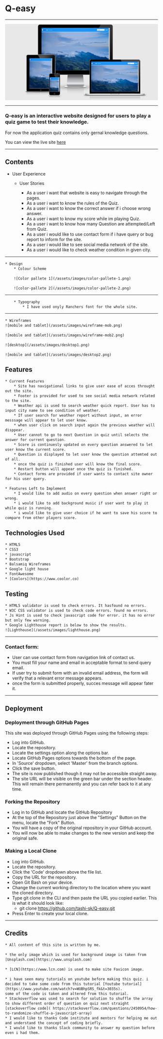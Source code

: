 # Q-easy

---

![mResponsive img](/assets/images/responsive-img.png)

---

### Q-easy is an interactive website designed for users to play a quiz game to test their knowledge.
For now the application quiz contains only gernal knowledge questions.

You can view the live site [here](https://tashi-sk.github.io/Q-easy/) 

---

## Contents

* User Experience
    * User Stories

        * As a user i want that website is easy to navigate through the pages.
        * As a user i want to know the rules of the Quiz.
        * As a user i want to know the correct answer if i choose wrong answer.
        * As a user i want to know my score while im playing Quiz.
        * As a user i want to know how many Question are attempted/Left from Quiz.
        * As a user i would like to use contact form if i have query or bug report to inform for the site.
        * As a user i would like to see social media network of the site.
        * As a user i would like to check weather condition in given city.

---

    * Design
        * Colour Scheme

        ![Color pallete 1](/assets/images/color-pallete-1.png)

        ![color-pallete 2](/assets/images/color-pallete-2.png)

---

        * Typography
            * I have used onyly Ranchers font for the whole site.

---


    * Wireframes
    ![mobile and tablet](/assets/images/wireframe-mob.png)

    ![mobile and tablet](/assets/images/wireframe-mob2.png)

    ![desktop](/assets/images/desktop1.png)

    ![mobile and tablet](/assets/images/desktop2.png)


## Features
    * Current Features
        * Site has navigational links to give user ease of acces throught out the site.
        * Footer is provided for used to see social media network related to the site.
        * Weather api is used to search weather quick report. User has to input city name to see condition of weather.
        * If user search for weather report without input, an error messsage will appear to let user know.
        * when user click on search input again the previous weather will disppear.
        * User cannot to go to next Question in quiz until selects the answer for current question.
        * Score is continuesly updated on every question answered to let user know the current score.
        * Question is displayed to let user know the question attemted out of all.
        * once the quiz is finished user will know the final score.
        * Restart button will appear once the quiz is finished.
        * Contact forms are provided if user wants to contact site owner for his user query.

    * Features Left to Implement
        * I would like to add audio on every question when answer right or wrong.
        * i would like to add background music if user want to play it while quiz is running.
        * i would like to give user choice if he want to save his score to compare from other players score.

## Technologies Used
    * HTML5
    * CSS3
    * javascript
    * Bootstrap
    * Balsamiq Wireframes
    * Google light house
    * FontAwesome
    * [Coolors](https://www.coolor.co)

## Testing
    * HTML5 validator is used to check errors. It hasfound no errors.
    * W3C CSS validator is used to check code errors. found no errors. 
    * Js Hint is used to check javascript code for error. it has no error but only few warning.
    * Google Lighthouse report is below to show the results.
    ![Lighthouse](/assets/images/lighthouse.png)

---

### Contact form:
* User can use contact form from navigation link of contact us.
* You must fill your name and email in acceptable format to send query email.
* If user try to submit form with an invalid email address, the form will  verify that a relevant error message appears.
* once the form is submitted properly, succes message will appear fater it.

---

## Deployment

### Deployment through GitHub Pages

This site was deployed through GitHub Pages using the following steps:

* Log into GitHub.
* Locate the repository.
* Locate the settings option along the options bar.
* Locate GitHub Pages options towards the bottom of the page.
* In 'Source' dropdown, select 'Master' from the branch options.
* Click the save button.
* The site is now published though it may not be accessible straight away.
* The site URL will be visible on the green bar under the section header. This will remain there permanently and you can refer back to it at any time.

### Forking the Repository
* Log in to GitHub and locate the GitHub Repository
* At the top of the Repository just above the "Settings" Button on the menu, locate the "Fork" Button.
* You will have a copy of the original repository in your GitHub account.
* You will now be able to make changes to the new version and keep the original safe.

### Making a Local Clone
* Log into GitHub.
* Locate the repository.
* Click the 'Code' dropdown above the file list.
* Copy the URL for the repository.
* Open Git Bash on your device.
* Change the current working directory to the location where you want the cloned directory.
* Type git clone in the CLI and then paste the URL you copied earlier. This is what it should look like:
   * git clone https://github.com/tashi-sk/Q-easy.git
* Press Enter to create your local clone.

---

## Credits
    * All content of this site is written by me.

    * the only image which is used for background image is taken from [Unsplash.com](https://www.unsplash.com)

    * [LCN](https://www.lcn.com) is used to make site Favicon image.

    * i have seen many tutorials on youtube before making this quiz. i decided to take some code from this tutorial [Youtube tutorial](https://www.youtube.com/watch?v=WUBhpSRS_fk&t=3035s).
    some of the code is taken and altered from this tutorial.
    * Stackoverflow was used to search for solution to shuffle the array to show different order of question on quiz next straight
    [stackoverflow code]( https://stackoverflow.com/questions/2450954/how-to-randomize-shuffle-a-javascript-array)
    * I would like to thanks Code institute and mentors for helping me out and understand the concept of coding briefly.
    * I would like to thanks Slack community to answer my question before even i had them. 
